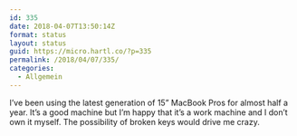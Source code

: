 ```yaml
---
id: 335
date: 2018-04-07T13:50:14Z
format: status
layout: status
guid: https://micro.hartl.co/?p=335
permalink: /2018/04/07/335/
categories:
  - Allgemein
---
```

I’ve been using the latest generation of 15” MacBook Pros for almost half a year. It’s a good machine but I’m happy that it’s a work machine and I don’t own it myself. The possibility of broken keys would drive me crazy.